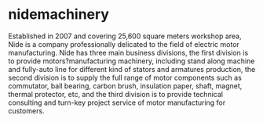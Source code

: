# nidemachinery
Established in 2007 and covering 25,600 square meters workshop area,  Nide is a company professionally delicated to the field of electric motor manufacturing. Nide has three main business divisions, the first division is to provide motors?manufacturing machinery, including stand along machine and fully-auto line for different kind of stators and armatures production, the second division is to supply the full range of motor components such as commutator, ball bearing, carbon brush, insulation paper, shaft, magnet, thermal protector, etc, and the third division is to provide technical consulting and turn-key project service of motor manufacturing for customers.

